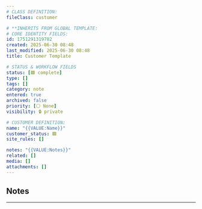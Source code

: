 ```yaml
---
# CLASS DEFINITION:
fileClass: customer

# **INHERITS FROM GLOBAL TEMPLATE:
# CORE IDENTITY FIELDS:
id: 1751291319782
created: 2025-06-30 08:48
last_modified: 2025-06-30 08:48
title: Customer Template

# STATUS & WORKFLOW FIELDS
status: [🟩 complete]
type: []
tags: []
category: note
entered: true
archived: false
priority: [⚪ None]
visibility: 🔒 private

# CUSTOMER DEFINITION:
name: "{{VALUE:Name}}"
customer_status: 🟩
site_rules: []

notes: "{{VALUE:Notes}}"
related: []
media: []
attachments: []
---
```


## Notes
---



